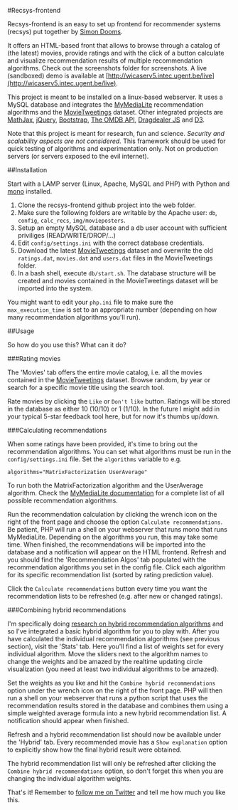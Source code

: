 #Recsys-frontend

Recsys-frontend is an easy to set up frontend for recommender systems (recsys) put together by [Simon Dooms](http://twitter.com/sidooms). 

It offers an HTML-based front that allows to browse through a catalog of (the latest) movies, provide ratings and with the click of a button calculate and visualize recommendation results of multiple recommendation algorithms. Check out the screenshots folder for screenshots. A live (sandboxed) demo is available at [http://wicaserv5.intec.ugent.be/live](http://wicaserv5.intec.ugent.be/live).

This project is meant to be installed on a linux-based webserver. It uses a MySQL database and integrates the [MyMediaLite](https://github.com/zenogantner/MyMediaLite) recommendation algorithms and the [MovieTweetings](https://github.com/sidooms/MovieTweetings) dataset. Other integrated projects are [MathJax](http://www.mathjax.org/), [jQuery](http://jquery.com/), [Bootstrap](https://github.com/twbs/bootstrap), [The OMDB API](http://www.omdbapi.com/), [Dragdealer JS](http://code.ovidiu.ch/dragdealer/) and [D3](http://d3js.org/).

Note that this project is meant for research, fun and science. *Security and scalability aspects are not considered.* This framework should be used for quick testing of algorithms and experimentation only. Not on production servers (or servers exposed to the evil internet).

##Installation

Start with a LAMP server (Linux, Apache, MySQL and PHP) with Python and [mono](http://www.mono-project.com) installed.

1. Clone the recsys-frontend github project into the web folder.
2. Make sure the following folders are writable by the Apache user: `db`, `config`, `calc_recs`, `img/movieposters`.
3. Setup an empty MySQL database and a db user account with sufficient priviliges (READ/WRITE/DROP/...)
4. Edit `config/settings.ini` with the correct database credentials.
6. Download the latest [MovieTweetings](https://github.com/sidooms/MovieTweetings) dataset and overwrite the old `ratings.dat`, `movies.dat` and `users.dat` files in the MovieTweetings folder.
5. In a bash shell, execute `db/start.sh`. The database structure will be created and movies contained in the MovieTweetings dataset will be imported into the system.

You might want to edit your `php.ini` file to make sure the `max_execution_time` is set to an appropriate number (depending on how many recommendation algorithms you'll run).

##Usage

So how do you use this? What can it do?

###Rating movies

The 'Movies' tab offers the entire movie catalog, i.e. all the movies contained in the [MovieTweetings](https://github.com/sidooms/MovieTweetings) dataset. Browse random, by year or search for a specific movie title using the search tool.

Rate movies by clicking the `Like` or `Don't like` button. Ratings will be stored in the database as either 10 (10/10) or 1 (1/10). In the future I might add in your typical 5-star feedback tool here, but for now it's thumbs up/down.

###Calculating recommendations

When some ratings have been provided, it's time to bring out the recommendation algorithms. You can set what algorithms must be run in the `config/settings.ini` file. Set the `algorithms` variable to e.g. 

    algorithms="MatrixFactorization UserAverage"

To run both the MatrixFactorization algorithm and the UserAverage algorithm. Check the [MyMediaLite documentation](http://mymedialite.net/documentation/rating_prediction.html) for a complete list of all possible recommendation algorithms.

Run the recommendation calculation by clicking the wrench icon on the right of the front page and choose the option `Calculate recommendations`. Be patient, PHP will run a shell on your webserver that runs mono that runs MyMediaLite. Depending on the algorithms you run, this may take some time. When finished, the recommendations will be imported into the database and a notification will appear on the HTML frontend. Refresh and you should find the 'Recommendation Algos' tab populated with the recommendation algorithms you set in the config file. Click each algorithm for its specific recommendation list (sorted by rating prediction value).

Click the `Calculate recommendations` button every time you want the recommendation lists to be refreshed (e.g. after new or changed ratings).

###Combining hybrid recommendations

I'm specifically doing [research on hybrid recommendation algorithms](http://scholar.google.be/citations?user=owaD8qkAAAAJ&hl=en) and so I've integrated a basic hybrid algorithm for you to play with. After you have calculated the individual recommendation algorithms (see previous section), visit the 'Stats' tab. Here you'll find a list of weights set for every individual algorithm. Move the sliders next to the algorithm names to change the weights and be amazed by the realtime updating circle visualization (you need at least two individual algorithms to be amazed).

Set the weights as you like and hit the `Combine hybrid recommendations` option under the wrench icon on the right of the front page. PHP will then run a shell on your webserver that runs a python script that uses the recommendation results stored in the database and combines them using a simple weighted average formula into a new hybrid recommendation list. A notification should appear when finished.

Refresh and a hybrid recommendation list should now be available under the 'Hybrid' tab. Every recommended movie has a `Show explanation` option to explicitly show how the final hybrid result were obtained.

The hybrid recommendation list will only be refreshed after clicking the `Combine hybrid recommendations` option, so don't forget this when you are changing the individual algorithm weights.

That's it! Remember to [follow me on Twitter](http://twitter.com/sidooms) and tell me how much you like this.